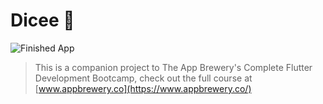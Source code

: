 # Dicee 🎲

![Finished App](https://github.com/londonappbrewery/Images/blob/master/dicee-demo.gif)

>This is a companion project to The App Brewery's Complete Flutter Development Bootcamp, check out the full course at [www.appbrewery.co](https://www.appbrewery.co/)

